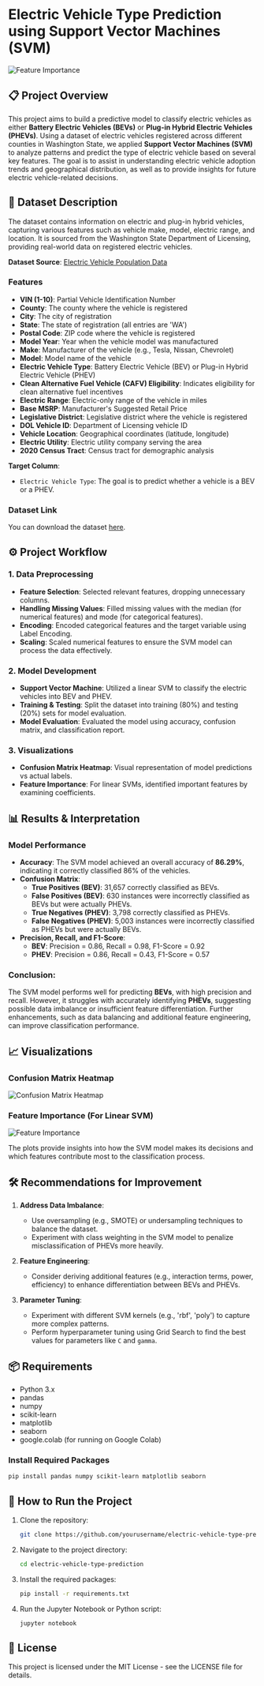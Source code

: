

# Electric Vehicle Type Prediction using Support Vector Machines (SVM)

![Feature Importance](https://github.com/cliffordnwanna/ELECTRIC_VEHICLE_TYPE_PREDICTION/raw/main/IMAGES/Electric%20Vehicle.jpg)

## 📋 Project Overview

This project aims to build a predictive model to classify electric vehicles as either **Battery Electric Vehicles (BEVs)** or **Plug-in Hybrid Electric Vehicles (PHEVs)**. Using a dataset of electric vehicles registered across different counties in Washington State, we applied **Support Vector Machines (SVM)** to analyze patterns and predict the type of electric vehicle based on several key features. The goal is to assist in understanding electric vehicle adoption trends and geographical distribution, as well as to provide insights for future electric vehicle-related decisions.

## 📂 Dataset Description

The dataset contains information on electric and plug-in hybrid vehicles, capturing various features such as vehicle make, model, electric range, and location. It is sourced from the Washington State Department of Licensing, providing real-world data on registered electric vehicles. 

**Dataset Source**: [Electric Vehicle Population Data](https://data.wa.gov/api/views/f6w7-q2d2/rows.csv?accessType=DOWNLOAD)

### Features

- **VIN (1-10)**: Partial Vehicle Identification Number
- **County**: The county where the vehicle is registered
- **City**: The city of registration
- **State**: The state of registration (all entries are 'WA')
- **Postal Code**: ZIP code where the vehicle is registered
- **Model Year**: Year when the vehicle model was manufactured
- **Make**: Manufacturer of the vehicle (e.g., Tesla, Nissan, Chevrolet)
- **Model**: Model name of the vehicle
- **Electric Vehicle Type**: Battery Electric Vehicle (BEV) or Plug-in Hybrid Electric Vehicle (PHEV)
- **Clean Alternative Fuel Vehicle (CAFV) Eligibility**: Indicates eligibility for clean alternative fuel incentives
- **Electric Range**: Electric-only range of the vehicle in miles
- **Base MSRP**: Manufacturer's Suggested Retail Price
- **Legislative District**: Legislative district where the vehicle is registered
- **DOL Vehicle ID**: Department of Licensing vehicle ID
- **Vehicle Location**: Geographical coordinates (latitude, longitude)
- **Electric Utility**: Electric utility company serving the area
- **2020 Census Tract**: Census tract for demographic analysis

**Target Column**:
- `Electric Vehicle Type`: The goal is to predict whether a vehicle is a BEV or a PHEV.

### Dataset Link
You can download the dataset [here](https://drive.google.com/file/d/1G-qJedoJuZftjMyV2CbinTzyJPSXpqUO/view?usp=sharing).

## ⚙️ Project Workflow

### 1. Data Preprocessing
- **Feature Selection**: Selected relevant features, dropping unnecessary columns.
- **Handling Missing Values**: Filled missing values with the median (for numerical features) and mode (for categorical features).
- **Encoding**: Encoded categorical features and the target variable using Label Encoding.
- **Scaling**: Scaled numerical features to ensure the SVM model can process the data effectively.

### 2. Model Development
- **Support Vector Machine**: Utilized a linear SVM to classify the electric vehicles into BEV and PHEV.
- **Training & Testing**: Split the dataset into training (80%) and testing (20%) sets for model evaluation.
- **Model Evaluation**: Evaluated the model using accuracy, confusion matrix, and classification report.

### 3. Visualizations
- **Confusion Matrix Heatmap**: Visual representation of model predictions vs actual labels.
- **Feature Importance**: For linear SVMs, identified important features by examining coefficients.

## 📊 Results & Interpretation

### Model Performance

- **Accuracy**: The SVM model achieved an overall accuracy of **86.29%**, indicating it correctly classified 86% of the vehicles.
- **Confusion Matrix**:
    - **True Positives (BEV)**: 31,657 correctly classified as BEVs.
    - **False Positives (BEV)**: 630 instances were incorrectly classified as BEVs but were actually PHEVs.
    - **True Negatives (PHEV)**: 3,798 correctly classified as PHEVs.
    - **False Negatives (PHEV)**: 5,003 instances were incorrectly classified as PHEVs but were actually BEVs.
- **Precision, Recall, and F1-Score**:
    - **BEV**: Precision = 0.86, Recall = 0.98, F1-Score = 0.92
    - **PHEV**: Precision = 0.86, Recall = 0.43, F1-Score = 0.57

### Conclusion:
The SVM model performs well for predicting **BEVs**, with high precision and recall. However, it struggles with accurately identifying **PHEVs**, suggesting possible data imbalance or insufficient feature differentiation. Further enhancements, such as data balancing and additional feature engineering, can improve classification performance.

## 📈 Visualizations

### Confusion Matrix Heatmap
![Confusion Matrix Heatmap](https://github.com/cliffordnwanna/ELECTRIC_VEHICLE_TYPE_PREDICTION/raw/main/IMAGES/confusion_matrix.png)

### Feature Importance (For Linear SVM)
![Feature Importance](https://github.com/cliffordnwanna/ELECTRIC_VEHICLE_TYPE_PREDICTION/raw/main/IMAGES/feature%20selection.png)

The plots provide insights into how the SVM model makes its decisions and which features contribute most to the classification process.

## 🛠️ Recommendations for Improvement

1. **Address Data Imbalance**:
   - Use oversampling (e.g., SMOTE) or undersampling techniques to balance the dataset.
   - Experiment with class weighting in the SVM model to penalize misclassification of PHEVs more heavily.

2. **Feature Engineering**:
   - Consider deriving additional features (e.g., interaction terms, power, efficiency) to enhance differentiation between BEVs and PHEVs.

3. **Parameter Tuning**:
   - Experiment with different SVM kernels (e.g., 'rbf', 'poly') to capture more complex patterns.
   - Perform hyperparameter tuning using Grid Search to find the best values for parameters like `C` and `gamma`.

## 📦 Requirements

- Python 3.x
- pandas
- numpy
- scikit-learn
- matplotlib
- seaborn
- google.colab (for running on Google Colab)

### Install Required Packages
```bash
pip install pandas numpy scikit-learn matplotlib seaborn
```

## 🚀 How to Run the Project

1. Clone the repository:
   ```bash
   git clone https://github.com/yourusername/electric-vehicle-type-prediction.git
   ```
2. Navigate to the project directory:
   ```bash
   cd electric-vehicle-type-prediction
   ```
3. Install the required packages:
   ```bash
   pip install -r requirements.txt
   ```
4. Run the Jupyter Notebook or Python script:
   ```bash
   jupyter notebook
   ```

## 📄 License
This project is licensed under the MIT License - see the LICENSE file for details.
